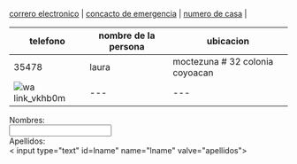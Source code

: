 [correro electronico](./correoelectronico.md) | [concacto de emergencia](./contactodeemergencia.md) | [numero de casa](./numerodecasa.md) |

| telefono | nombre de la persona | ubicacion |
| --- | --- | --- |
| 35478 | laura | moctezuna # 32 colonia coyoacan | 
| ![wa link_vkhb0m](https://user-images.githubusercontent.com/99769712/158485802-b86ac36b-a420-46dc-aedf-9f63ae1808d3.png) | --- | --- |



<from>
<label for="name">Nombres:</label><br>
<input type="text" id="name" name:"name" valve:"Tus nombres"><br>
<Iabel for="lname"> Apellidos:</label><br>
< input type="text" id=lname" name="lname" valve="apellidos"><br>
</from>
